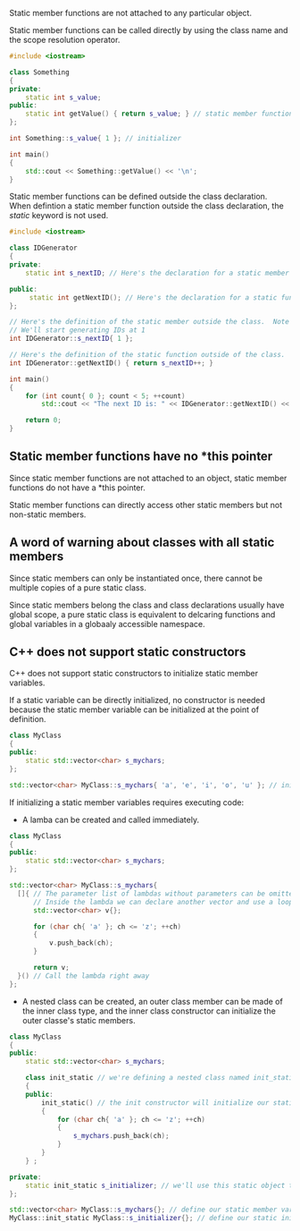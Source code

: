 Static member functions are not attached to any particular object.

Static member functions can be called directly by using the class name and the scope resolution operator.

```cpp
#include <iostream>

class Something
{
private:
    static int s_value;
public:
    static int getValue() { return s_value; } // static member function
};

int Something::s_value{ 1 }; // initializer

int main()
{
    std::cout << Something::getValue() << '\n';
}
```

Static member functions can be defined outside the class declaration. When defintion a static member function outside the class declaration, the *static* keyword is not used.
```cpp
#include <iostream>

class IDGenerator
{
private:
    static int s_nextID; // Here's the declaration for a static member

public:
     static int getNextID(); // Here's the declaration for a static function
};

// Here's the definition of the static member outside the class.  Note we don't use the static keyword here.
// We'll start generating IDs at 1
int IDGenerator::s_nextID{ 1 };

// Here's the definition of the static function outside of the class.  Note we don't use the static keyword here.
int IDGenerator::getNextID() { return s_nextID++; }

int main()
{
    for (int count{ 0 }; count < 5; ++count)
        std::cout << "The next ID is: " << IDGenerator::getNextID() << '\n';

    return 0;
}
```

## Static member functions have no \*this pointer
Since static member functions are not attached to an object, static member functions do not have a \*this pointer.

Static member functions can directly access other static members but not non-static members. 

## A word of warning about classes with all static members
Since static members can only be instantiated once, there cannot be multiple copies of a pure static class. 

Since static members belong the class and class declarations usually have global scope, a pure static class is equivalent to delcaring functions and global variables in a globaaly accessible namespace.

## C++ does not support static constructors
C++ does not support static constructors to initialize static member variables.

If a static variable can be directly initialized, no constructor is needed because the static member variable can be initialized at the point of definition.
```cpp
class MyClass
{
public:
	static std::vector<char> s_mychars;
};

std::vector<char> MyClass::s_mychars{ 'a', 'e', 'i', 'o', 'u' }; // initialize static variable at point of definition
```

If initializing a static member variables requires executing code:
- A lamba can be created and called immediately.
```cpp
class MyClass
{
public:
    static std::vector<char> s_mychars;
};

std::vector<char> MyClass::s_mychars{
  []{ // The parameter list of lambdas without parameters can be omitted.
      // Inside the lambda we can declare another vector and use a loop.
      std::vector<char> v{};

      for (char ch{ 'a' }; ch <= 'z'; ++ch)
      {
          v.push_back(ch);
      }

      return v;
  }() // Call the lambda right away
};
```
- A nested class can be created, an outer class member can be made of the inner class type, and the inner class constructor can initialize the outer classe's static members.
```cpp
class MyClass
{
public:
	static std::vector<char> s_mychars;

	class init_static // we're defining a nested class named init_static
	{
	public:
		init_static() // the init constructor will initialize our static variable
		{
			for (char ch{ 'a' }; ch <= 'z'; ++ch)
			{
				s_mychars.push_back(ch);
			}
		}
	} ;

private:
	static init_static s_initializer; // we'll use this static object to ensure the init_static constructor is called
};

std::vector<char> MyClass::s_mychars{}; // define our static member variable
MyClass::init_static MyClass::s_initializer{}; // define our static initializer, which will call the init_static constructor, which will initialize s_mychars
```


